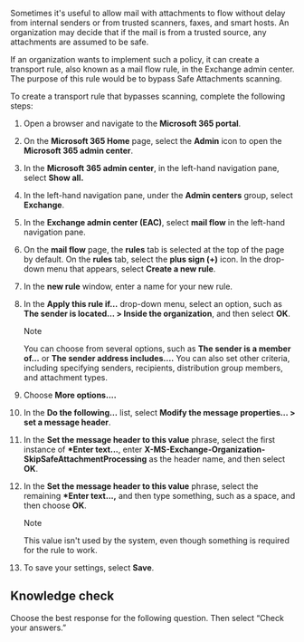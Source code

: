 Sometimes it's useful to allow mail with attachments to flow without delay from internal senders or from trusted scanners, faxes, and smart hosts. An organization may decide that if the mail is from a trusted source, any attachments are assumed to be safe.

If an organization wants to implement such a policy, it can create a transport rule, also known as a mail flow rule, in the Exchange admin center. The purpose of this rule would be to bypass Safe Attachments scanning.

To create a transport rule that bypasses scanning, complete the following steps:

1.  Open a browser and navigate to the **Microsoft 365 portal**.
2.  On the **Microsoft 365 Home** page, select the **Admin** icon to open the **Microsoft 365 admin center**.
3.  In the **Microsoft 365 admin center**, in the left-hand navigation pane, select **Show all.**
4.  In the left-hand navigation pane, under the **Admin centers** group, select **Exchange**.
5.  In the **Exchange admin center (EAC)**, select **mail flow** in the left-hand navigation pane.
6.  On the **mail flow** page, the **rules** tab is selected at the top of the page by default. On the **rules** tab, select the **plus sign (+)** icon. In the drop-down menu that appears, select **Create a new rule**.
7.  In the **new rule** window, enter a name for your new rule.
8.  In the **Apply this rule if…** drop-down menu, select an option, such as **The sender is located… &gt; Inside the organization**, and then select **OK**.

    > [!NOTE]
    > You can choose from several options, such as **The sender is a member of...** or **The sender address includes....** You can also set other criteria, including specifying senders, recipients, distribution group members, and attachment types.

9.  Choose **More options....**
10. In the **Do the following…** list, select **Modify the message properties… &gt; set a message header**.
11. In the **Set the message header to this value** phrase, select the first instance of **\*Enter text...**, enter **X-MS-Exchange-Organization-SkipSafeAttachmentProcessing** as the header name, and then select **OK**.
12. In the **Set the message header to this value** phrase, select the remaining **\*Enter text...,** and then type something, such as a space, and then choose **OK**.

    > [!NOTE]
    > This value isn't used by the system, even though something is required for the rule to work.

13. To save your settings, select **Save**.

## Knowledge check

Choose the best response for the following question. Then select “Check your answers.”